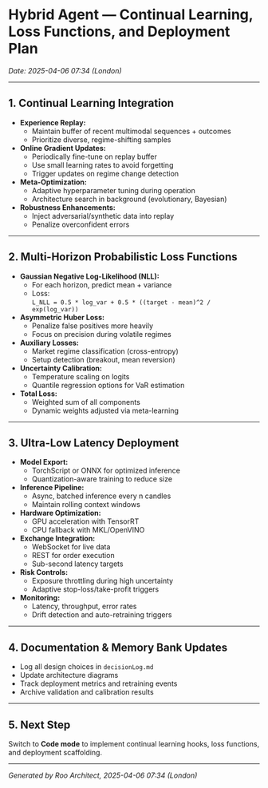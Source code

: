 # Hybrid Agent — Continual Learning, Loss Functions, and Deployment Plan  
*Date: 2025-04-06 07:34 (London)*

---

## 1. Continual Learning Integration

- **Experience Replay:**
  - Maintain buffer of recent multimodal sequences + outcomes
  - Prioritize diverse, regime-shifting samples
- **Online Gradient Updates:**
  - Periodically fine-tune on replay buffer
  - Use small learning rates to avoid forgetting
  - Trigger updates on regime change detection
- **Meta-Optimization:**
  - Adaptive hyperparameter tuning during operation
  - Architecture search in background (evolutionary, Bayesian)
- **Robustness Enhancements:**
  - Inject adversarial/synthetic data into replay
  - Penalize overconfident errors

---

## 2. Multi-Horizon Probabilistic Loss Functions

- **Gaussian Negative Log-Likelihood (NLL):**
  - For each horizon, predict mean + variance
  - Loss:  
    `L_NLL = 0.5 * log_var + 0.5 * ((target - mean)^2 / exp(log_var))`
- **Asymmetric Huber Loss:**
  - Penalize false positives more heavily
  - Focus on precision during volatile regimes
- **Auxiliary Losses:**
  - Market regime classification (cross-entropy)
  - Setup detection (breakout, mean reversion)
- **Uncertainty Calibration:**
  - Temperature scaling on logits
  - Quantile regression options for VaR estimation
- **Total Loss:**
  - Weighted sum of all components
  - Dynamic weights adjusted via meta-learning

---

## 3. Ultra-Low Latency Deployment

- **Model Export:**
  - TorchScript or ONNX for optimized inference
  - Quantization-aware training to reduce size
- **Inference Pipeline:**
  - Async, batched inference every n candles
  - Maintain rolling context windows
- **Hardware Optimization:**
  - GPU acceleration with TensorRT
  - CPU fallback with MKL/OpenVINO
- **Exchange Integration:**
  - WebSocket for live data
  - REST for order execution
  - Sub-second latency targets
- **Risk Controls:**
  - Exposure throttling during high uncertainty
  - Adaptive stop-loss/take-profit triggers
- **Monitoring:**
  - Latency, throughput, error rates
  - Drift detection and auto-retraining triggers

---

## 4. Documentation & Memory Bank Updates

- Log all design choices in `decisionLog.md`
- Update architecture diagrams
- Track deployment metrics and retraining events
- Archive validation and calibration results

---

## 5. Next Step

Switch to **Code mode** to implement continual learning hooks, loss functions, and deployment scaffolding.

---

*Generated by Roo Architect, 2025-04-06 07:34 (London)*